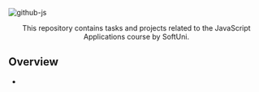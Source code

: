 ![github-js](https://github.com/MstMustafa/JS-Applications/assets/141492875/26c4befa-e3dc-4f92-932d-3f2b2b621b7d)

<div align="center">
    <p>This repository contains tasks and projects related to the JavaScript Applications course by SoftUni.</p>
</div>


## Overview
- 
